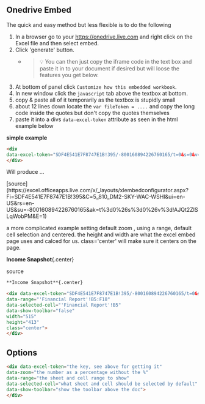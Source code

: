 ## Onedrive Embed

The quick and easy method but less flexible is to do the following

1. In a browser go to your https://onedrive.live.com and right click on the Excel file and then select embed.
2. Click 'generate' button.
	* > :bulb: You can then just copy the iframe code in the text box
	and paste it in to your document if desired but will loose the features you get below.
3. At bottom of panel click `Customize how this embedded workbook`.
4. In new window click the `javascript` tab above the textbox at bottom.
5. copy & paste all of it temporarily as the textbox is stupidly small
6. about 12 lines down locate the `var fileToken = ....` and copy the long code inside the quotes but don't copy the quotes themselves
5. paste it into a divs `data-excel-token` attribute as seen in the html example below

**simple example**
```html
<div
data-excel-token="SDF4E541E7F8747E1B!395/-800160894226760165/t=0&s=0&v=!AJQt2ZISLqWobPM">
</div>
```

Will produce ...


<div
data-excel-token="SDF4E541E7F8747E1B!395/-800160894226760165/t=0&s=0&v=!AJQt2ZISLqWobPM" >
</div>
[source](https://excel.officeapps.live.com/x/_layouts/xlembedconfigurator.aspx?Fi=SDF4E541E7F8747E1B!395&C=5_810_DM2-SKY-WAC-WSHI&ui=en-US&rs=en-US&su=-800160894226760165&ak=t%3d0%26s%3d0%26v%3d!AJQt2ZISLqWobPM&E=1)

a more complicated example setting default zoom , using a range, default cell selection and centered. the height and width are what the excel embed page uses and calced for us.
class='center' will make sure it centers on the page.

**Income Snapshot**{.center}

<div data-excel-token="SDF4E541E7F8747E1B!395/-800160894226760165/t=0&s=0&v=!ACxW3W7JLW28c3M"
data-range="'Financial Report'!B5:F18"
data-selected-cell="'Financial Report'!B5"
data-show-toolbar="false"
width="515"
height="413"
class="center">
</div>

source
```html
**Income Snapshot**{.center}

<div data-excel-token="SDF4E541E7F8747E1B!395/-800160894226760165/t=0&s=0&v=!AJQt2ZISLqWobPM"
data-range="'Financial Report'!B5:F18"
data-selected-cell="'Financial Report'!B5"
data-show-toolbar="false"
width="515"
height="413"
class="center">
</div>
```

## Options


```html
<div data-excel-token="the key, see above for getting it"
data-zoom="the number as a percentage without the %"
data-range="the sheet and cell range to show"
data-selected-cell="what sheet and cell should be selected by default"
data-show-toolbar="show the toolbar above the doc">
</div>
```
